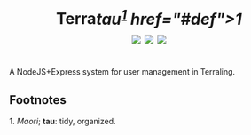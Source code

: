 <h1 align="center">Terra<i>tau<sup><a href="#def">1</a></sup> href="#def">1</a></sup></i><br>
<img src="https://img.shields.io/github/languages/code-size/svasandani/terratau" />
<img src="https://img.shields.io/github/license/svasandani/terratau" />
<img src="https://img.shields.io/github/last-commit/svasandani/terratau" />
<br>
</h1>
<br>
A NodeJS+Express system for user management in Terraling.

## Footnotes

<a name="def">1. <i>Maori</i>; <b>tau</b>:  tidy, organized.</a>
